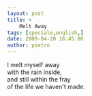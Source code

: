 ```yaml
---
layout: post
title: >
    Melt Away
tags: [speciale,english,]
date: 2009-04-20 16:45:00
author: pietro
---
```

I melt myself away<br/>with the rain inside,<br/>and still within the fray<br/>of the life we haven't made.
